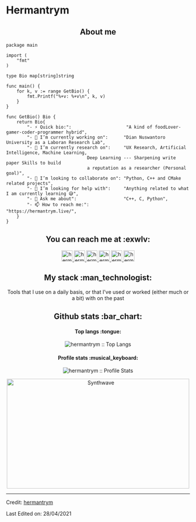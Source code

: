 # Hermantrym

<h2 align="center">About me</h2>

```golang
package main

import (
	"fmt"
)

type Bio map[string]string

func main() {
	for k, v := range GetBio() {
		fmt.Printf("%+v: %+v\n", k, v)
	}
}

func GetBio() Bio {
	return Bio{
		"- ⚡ Quick bio:":                     "A kind of foodLover-gamer-coder-programmer hybrid",
		"- 🔭 I’m currently working on":      "Dian Nuswantoro University as a Laboran Research Lab",
		"- 🌱 I’m currently research on":     "UX Research, Artificial Intelligence, Machine Learning,
						       Deep Learning --- Sharpening write paper Skills to build
						       a reputation as a researcher (Personal goal)",
		"- 👯 I’m looking to collaborate on": "Python, C++ and CMake related projects",
		"- 🤔 I’m looking for help with":     "Anything related to what I am currently learning 😅",
		"- 💬 Ask me about":                  "C++, C, Python",
		"- 📫 How to reach me:":              "https://hermantrym.live/",
	}
}
```

<h2 align="center">You can reach me at :exwlv:</h2>

<p align="center">
  <a href="https://www.linkedin.com/in/hermantrym/">
    <img src="https://www.vectorlogo.zone/logos/linkedin/linkedin-icon.svg" alt="hermantrym LinkedIn Profile" height="30" width="30">
  </a>

  <a href="https://stackoverflow.com/users/15780747/hermantrym?tab=profile">
    <img src="https://www.vectorlogo.zone/logos/stackoverflow/stackoverflow-icon.svg" alt="hermantrym Stack Overflow Profile" height="30" width="30">
  </a>

  <a href="https://meta.stackexchange.com/users/988936/hermantrym?tab=profile">
    <img src="https://www.vectorlogo.zone/logos/stackexchange/stackexchange-icon.svg" alt="hermantrym Stack Exchange Profile" height="30" width="30">
  </a>

  <a href="https://www.hackerrank.com/exwlv?hr_r=1">
    <img src="https://cdnjs.cloudflare.com/ajax/libs/line-awesome/1.3.0/svg/hackerrank.svg" alt="hermantrym Hackerrank Profile" height="30" width="30">
  </a>

  <a href="https://instagram.com/hermantrym">
    <img src="https://www.vectorlogo.zone/logos/instagram/instagram-icon.svg" alt="hermantrym Instagram Profile" height="30" width="30">
  </a>

  <a href="https://id.pinterest.com/hermantrym/">
    <img src="https://www.vectorlogo.zone/logos/pinterest/pinterest-icon.svg" alt="hermantrym Pinterest Profile" height="30" width="30">
  </a>
</p>

<h2 align="center">My stack :man_technologist:</h2>

<p align="center">Tools that I use on a daily basis, or that I've used or worked (either much or a bit) with on the past</p>

<h2 align="center">Github stats :bar_chart:</h2>

<h4 align="center">Top langs :tongue:</h4>

<p align="center"><img src="https://github-readme-stats.vercel.app/api/top-langs/?username=hermantrym&langs_count=10&theme=tokyonight&layout=compact" alt="hermantrym :: Top Langs" /></p>

<h4 align="center">Profile stats :musical_keyboard:</h4>

<p align="center"><img src="https://github-readme-stats.vercel.app/api?username=hermantrym&show_icons=true&theme=synthwave" alt="hermantrym :: Profile Stats" /></p>

<p align="center"><img src="https://thumbs.gfycat.com/GoodnaturedFondGaur-size_restricted.gif" alt="Synthwave" height="300" width="500"></p>

----
Credit: [hermantrym](https://github.com/hermantrym)

Last Edited on: 28/04/2021
